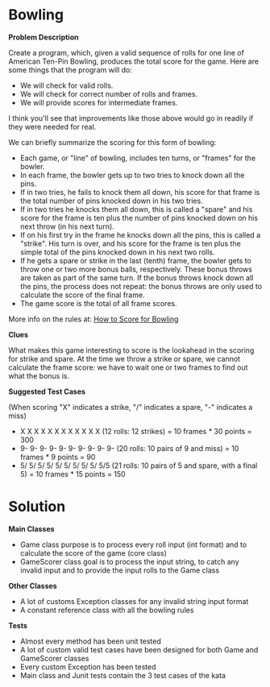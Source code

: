 # **Bowling**

**Problem Description**

Create a program, which, given a valid sequence of rolls for one line of American Ten-Pin Bowling, produces the total score for the game. Here are some things that the program will do:

- We will check for valid rolls.
- We will check for correct number of rolls and frames.
- We will provide scores for intermediate frames.

I think you&#39;ll see that improvements like those above would go in readily if they were needed for real.

We can briefly summarize the scoring for this form of bowling:

- Each game, or &quot;line&quot; of bowling, includes ten turns, or &quot;frames&quot; for the bowler.
- In each frame, the bowler gets up to two tries to knock down all the pins.
- If in two tries, he fails to knock them all down, his score for that frame is the total number of pins knocked down in his two tries.
- If in two tries he knocks them all down, this is called a &quot;spare&quot; and his score for the frame is ten plus the number of pins knocked down on his next throw (in his next turn).
- If on his first try in the frame he knocks down all the pins, this is called a &quot;strike&quot;. His turn is over, and his score for the frame is ten plus the simple total of the pins knocked down in his next two rolls.
- If he gets a spare or strike in the last (tenth) frame, the bowler gets to throw one or two more bonus balls, respectively. These bonus throws are taken as part of the same turn. If the bonus throws knock down all the pins, the process does not repeat: the bonus throws are only used to calculate the score of the final frame.
- The game score is the total of all frame scores.

More info on the rules at: [How to Score for Bowling](http://www.topendsports.com/sport/tenpin/scoring.htm)

**Clues**

What makes this game interesting to score is the lookahead in the scoring for strike and spare. At the time we throw a strike or spare, we cannot calculate the frame score: we have to wait one or two frames to find out what the bonus is.

**Suggested Test Cases**

(When scoring &quot;X&quot; indicates a strike, &quot;/&quot; indicates a spare, &quot;-&quot; indicates a miss)

- X X X X X X X X X X X X (12 rolls: 12 strikes) = 10 frames \* 30 points = 300
- 9- 9- 9- 9- 9- 9- 9- 9- 9- 9- (20 rolls: 10 pairs of 9 and miss) = 10 frames \* 9 points = 90
- 5/ 5/ 5/ 5/ 5/ 5/ 5/ 5/ 5/ 5/5 (21 rolls: 10 pairs of 5 and spare, with a final 5) = 10 frames \* 15 points = 150

# **Solution**

**Main Classes**

- Game class purpose is to process every roll input (int format) and to calculate the score of the game (core class)
- GameScorer class goal is to process the input string, to catch any invalid input and to provide the input rolls to the Game class

**Other Classes**

- A lot of customs Exception classes for any invalid string input format
- A constant reference class with all the bowling rules

**Tests**

- Almost every method has been unit tested
- A lot of custom valid test cases have been designed for both Game and GameScorer classes
- Every custom Exception has been tested
- Main class and Junit tests contain the 3 test cases of the kata
